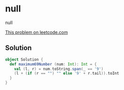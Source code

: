 # null

null

[This problem on leetcode.com](https://leetcode.com/problems/maximum-69-number)

## Solution

```scala
object Solution {
  def maximum69Number (num: Int): Int = {
    val (l, r) = num.toString.span(_ == '9')
    (l + (if (r == "") "" else '9' + r.tail)).toInt
  }
}
```
